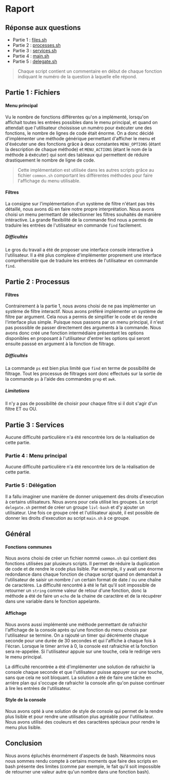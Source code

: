# Raport

## Réponse aux questions

* Partie 1 : [files.sh](files.sh)
* Partie 2 : [processes.sh](processes.sh)
* Partie 3 : [services.sh](services.sh)
* Partie 4 : [main.sh](main.sh)
* Partie 5 : [delegate.sh](delegate.md)

> Chaque script contient un commentaire en début de chaque fonction indiquant le numéro de la question à laquelle elle répond.

## Partie 1 : Fichiers

#### **Menu principal**
Vu le nombre de fonctions différentes qu'on a implémenté, lorsqu'on affichait toutes les entrées possibles dans le menu principal, et quand on attendait que l'utilisateur choississe un numéro pour éxécuter une des fonctions, le nombre de lignes de code était énorme. On a donc décidé d'implémenter une méthode générique permettant d'afficher le menu et d'éxécuter une des fonctions grâce à deux constantes `MENU_OPTIONS` (étant la description de chaque méthode) et `MENU_ACTIONS` (étant le nom de la méthode à éxécuter) qui sont des tableaux qui permettent de réduire drastiquement le nombre de ligne de code.

> Cette implémentation est utilisée dans les autres scripts grâce au fichier `common.sh` comportant les différentes méthodes pour faire l'affichage du menu utilisable.

#### **Filtres**

La consigne sur l'implémentation d'un système de filtre n'étant pas très détaillé, nous avons dû en faire notre propre interprétation.
Nous avons choisi un menu permettant de sélectionner les filtres souhaités de manière intéractive.
La grande flexibilité de la commande find nous a permis de traduire les entrées de l'utilisateur en commande `find` facilement.

##### **Difficultés**

Le gros du travail a été de proposer une interface console interactive à l'utilisateur.
Il a été plus complexe d'implémenter proprement une interface compréhensible que de traduire les entrées de l'utilisateur en commande `find`.

## Partie 2 : Processus

#### **Filtres**

Contrairement à la partie 1, nous avons choisi de ne pas implémenter un système de filtre interactif.
Nous avons préféré implémenter un système de filtre par argument.
Cela nous a permis de simplifier le code et de rendre l'interface plus simple.
Puisque nous passons par un menu principal, il n'est pas posssible de passer directement des arguments à la commande.
Nous avons donc créé une fonction intermédiaire présentant les options disponibles en proposant à l'utilisateur d'entrer les options qui seront ensuite passsé en argument à la fonction de filtrage.

##### **Difficultés**

La commande `ps` est bien plus limité que `find` en terme de possibilité de filtrage.
Tout les processus de filtrages sont donc effectués sur la sortie de la commande `ps` à l'aide des commandes `grep` et `awk`.

##### **Limitations**

Il n'y a pas de possibilité de choisir pour chaque filtre si il doit s'agir d'un filtre ET ou OU.

## Partie 3 : Services

Aucune difficulté particulière n'a été rencontrée lors de la réalisation de cette partie.

### Partie 4 : Menu principal

Aucune difficulté particulière n'a été rencontrée lors de la réalisation de cette partie.

### Partie 5 : Délégation

Il a fallu imaginer une manière de donner uniquement des droits d'execution à certains utilisateurs.
Nous avons pour cela utilisé les groupes.
Le script `delegate.sh` permet de créer un groupe `livl-bash` et d'y ajouter un utilisateur.
Une fois ce groupe créé et l'utilisateur ajouté, il est possible de donner les droits d'execution au script `main.sh` à ce groupe.

## Général

#### **Fonctions communes**
Nous avons choisi de créer un fichier nommé `common.sh` qui contient des fonctions utilisées par plusieurs scripts. Il permet de réduire la duplication de code et de rendre le code plus lisible. Par exemple, il y avait une énorme redondance dans chaque fonction de chaque script quand on demandait à l'utilisateur de saisir un nombre / un certain format de date / ou une chaîne de caractères. La difficulté rencontré à été le fait qu'il soit impossible de retourner un `string` comme valeur de retour d'une fonction, donc la méthode a été de faire un `echo` de la chaine de caractère et de la récupérer dans une variable dans le fonction appelante.

#### **Affichage**
Nous avons aussi implémenté une méthode permettant de rafraichir l'affichage de la console après qu'une fonction du menu choisis par l'utilisateur se termine. On a rajouté un timer qui décrémente chaque seconde pour une durée de 30 secondes et qui l'affiche à chaque fois à l'écran. Lorsque le timer arrive à 0, la console est rafraichie et la fonction sera re-appelée. Si l'utilisateur appuie sur une touche, cela le redirige vers le menu principal. 

La difficulté rencontrée a été d'implémenter une solution de rafraichir la console chaque seconde et que l'utilisateur puisse appuyer sur une touche, sans que cela ne soit bloquant. La solution a été de faire une tâche en arrière plan qui s'occupe de rafraichir la console afin qu'on puisse continuer à lire les entrées de l'utilisateur.

#### **Style de la console**
Nous avons opté à une solution de style de console qui permet de la rendre plus lisible et pour rendre une utilisation plus agréable pour l'utilisateur. Nous avons utilisé des couleurs et des caractères spéciaux pour rendre le menu plus lisible.


## Conclusion

Nous avons épluchés énormément d'aspects de bash. Néanmoins nous nous sommes rendu compte à certains moments que faire des scripts en bash présente des limites (comme par exemple, le fait qu'il soit impossible de retourner une valeur autre qu'un nombre dans une fonction bash).
